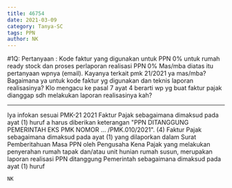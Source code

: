 ```yaml
---
title: 46754
date: 2021-03-09
category: Tanya-SC
tags: PPN
author: NK
---
```


#1Q: Pertanyaan : Kode faktur yang digunakan untuk PPN 0% untuk rumah ready stock dan proses perlaporan realisasi PPN 0% Mas/mba diatas itu pertanyaan wpnya (email). Kayanya terkait pmk 21/2021 ya mas/mba? Bagaimana ya untuk kode faktur yg digunakan dan teknis laporan realisasinya? Klo mengacu ke pasal 7 ayat 4 berarti wp yg buat faktur pajak dianggap sdh melakukan laporan realisasinya kah?

---

Iya infokan sesuai PMK-21 2021 Faktur Pajak sebagaimana dimaksud pada ayat (1) huruf a harus diberikan keterangan "PPN DITANGGUNG PEMERINTAH EKS PMK NOMOR ... /PMK.010/2021". (4) Faktur Pajak sebagaimana dimaksud pada ayat (1) yang dilaporkan dalam Surat Pemberitahuan Masa PPN oleh Pengusaha Kena Pajak yang melakukan penyerahan rumah tapak dan/atau unit hunian rumah susun, merupakan laporan realisasi PPN ditanggung Pemerintah sebagaimana dimaksud pada ayat (1) huruf 

`NK`
